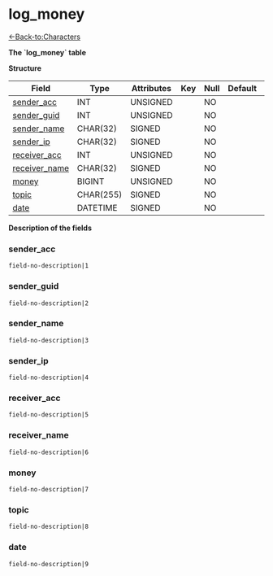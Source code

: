 # log\_money

[<-Back-to:Characters](database-characters.md)

**The \`log\_money\` table**

**Structure**

| Field              | Type     | Attributes | Key | Null | Default | Extra | Comment |
| ------------------ | -------- | ---------- | --- | ---- | ------- | ----- | ------- |
| [sender_acc][1]    | INT      | UNSIGNED   |     | NO   |         |       |         |
| [sender_guid][2]   | INT      | UNSIGNED   |     | NO   |         |       |         |
| [sender_name][3]   | CHAR(32) | SIGNED     |     | NO   |         |       |         |
| [sender_ip][4]     | CHAR(32) | SIGNED     |     | NO   |         |       |         |
| [receiver_acc][5]  | INT      | UNSIGNED   |     | NO   |         |       |         |
| [receiver_name][6] | CHAR(32) | SIGNED     |     | NO   |         |       |         |
| [money][7]         | BIGINT   | UNSIGNED   |     | NO   |         |       |         |
| [topic][8]         | CHAR(255)| SIGNED     |     | NO   |         |       |         |
| [date][9]          | DATETIME | SIGNED     |     | NO   |         |       |         |

[1]: #sender_acc
[2]: #sender_guid
[3]: #sender_name
[4]: #sender_ip
[5]: #receiver_acc
[6]: #receiver_name
[7]: #money
[8]: #topic
[9]: #date

**Description of the fields**

### sender\_acc

`field-no-description|1`

### sender\_guid

`field-no-description|2`

### sender\_name

`field-no-description|3`

### sender\_ip

`field-no-description|4`

### receiver\_acc

`field-no-description|5`

### receiver\_name

`field-no-description|6`

### money

`field-no-description|7`

### topic

`field-no-description|8`

### date

`field-no-description|9`